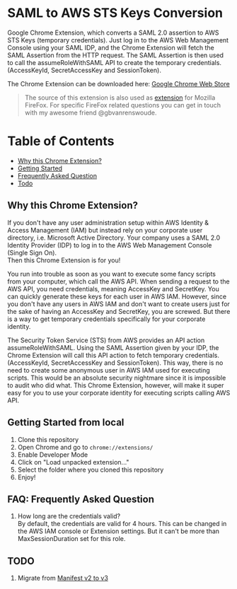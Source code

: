 # SAML to AWS STS Keys Conversion
Google Chrome Extension, which converts a SAML 2.0 assertion to AWS STS Keys (temporary credentials). Just log in to the AWS Web Management Console using your SAML IDP, and the Chrome Extension will fetch the SAML Assertion from the HTTP request. The SAML Assertion is then used to call the assumeRoleWithSAML API to create the temporary credentials. (AccessKeyId, SecretAccessKey and SessionToken).

The Chrome Extension can be downloaded here:
[Google Chrome Web Store](https://chrome.google.com/webstore/detail/ekniobabpcnfjgfbphhcolcinmnbehde/)

> The source of this extension is also used as [extension](https://addons.mozilla.org/en-US/firefox/addon/saml-to-aws-sts-keys/) for Mozilla FireFox. For specific FireFox related questions you can get in touch with my awesome friend @gbvanrenswoude.

# Table of Contents
* [Why this Chrome Extension?](#why)
* [Getting Started](#gettingstarted)
* [Frequently Asked Question](#faq)
* [Todo](#todo)

## <a name="why"></a>Why this Chrome Extension?
If you don't have any user administration setup within AWS Identity & Access Management (IAM) but instead rely on your corporate user directory, i.e. Microsoft Active Directory. Your company uses a SAML 2.0 Identity Provider (IDP) to log in to the AWS Web Management Console (Single Sign On).  
Then this Chrome Extension is for you!

You run into trouble as soon as you want to execute some fancy scripts from your computer, which call the AWS API. When sending a request to the AWS API, you need credentials, meaning AccessKey and SecretKey. You can quickly generate these keys for each user in AWS IAM. However, since you don't have any users in AWS IAM and don't want to create users just for the sake of having an AccessKey and SecretKey, you are screwed. But there is a way to get temporary credentials specifically for your corporate identity.

The Security Token Service (STS) from AWS provides an API action assumeRoleWithSAML. Using the SAML Assertion given by your IDP, the Chrome Extension will call this API action to fetch temporary credentials. (AccessKeyId, SecretAccessKey and SessionToken). This way, there is no need to create some anonymous user in AWS IAM used for executing scripts. This would be an absolute security nightmare since it is impossible to audit who did what. This Chrome Extension, however, will make it super easy for you to use your corporate identity for executing scripts calling AWS API.

## <a name="gettingstarted"></a>Getting Started from local
1. Clone this repository
2. Open Chrome and go to `chrome://extensions/`
3. Enable Developer Mode
4. Click on "Load unpacked extension..."
5. Select the folder where you cloned this repository
6. Enjoy!

## <a name="faq"></a>FAQ: Frequently Asked Question
1. How long are the credentials valid?  
By default, the credentials are valid for 4 hours. This can be changed in the AWS IAM console or Extension settings. But it can't be more than MaxSessionDuration set for this role.

## <a name="todo"></a>TODO
1. Migrate from [Manifest v2 to v3](https://blog.chromium.org/2020/12/manifest-v3-now-available-on-m88-beta.html)
